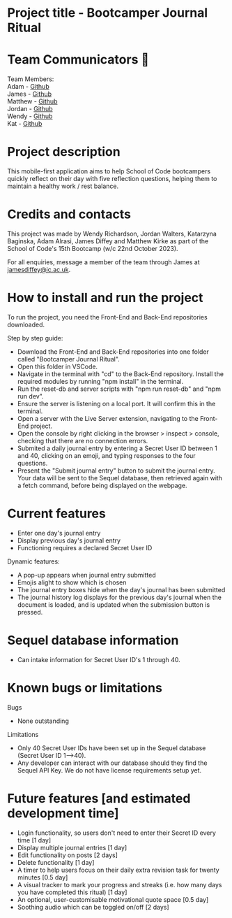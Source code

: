 # Project title - Bootcamper Journal Ritual

# Team Communicators 🚀
Team Members:<br>
Adam - [Github](https://github.com/adamalrasi)<br>
James - [Github](https://github.com/jamesdiffeycoding)<br>
Matthew - [Github](https://github.com/mattkirke)<br>
Jordan - [Github](https://github.com/Jordan-Walters-23)<br>
Wendy - [Github](https://github.com/wendyrich63)<br>
Kat - [Github](https://github.com/KatBaginska)

# Project description

This mobile-first application aims to help School of Code bootcampers quickly reflect on their day with five reflection questions, helping them to maintain a healthy work / rest balance.

# Credits and contacts

This project was made by Wendy Richardson, Jordan Walters, Katarzyna Baginska, Adam Alrasi, James Diffey and Matthew Kirke as part of the School of Code's 15th Bootcamp (w/c 22nd October 2023).

For all enquiries, message a member of the team through James at jamesdiffey@ic.ac.uk.

# How to install and run the project

To run the project, you need the Front-End and Back-End repositories downloaded.

Step by step guide:

-   Download the Front-End and Back-End repositories into one folder called "Bootcamper Journal Ritual".
-   Open this folder in VSCode.
-   Navigate in the terminal with "cd" to the Back-End repository. Install the required modules by running "npm install" in the terminal.
-   Run the reset-db and server scripts with "npm run reset-db" and "npm run dev".
-   Ensure the server is listening on a local port. It will confirm this in the terminal.
-   Open a server with the Live Server extension, navigating to the Front-End project.
-   Open the console by right clicking in the browser > inspect > console, checking that there are no connection errors.
-   Submited a daily journal entry by entering a Secret User ID between 1 and 40, clicking on an emoji, and typing responses to the four questions.
-   Present the "Submit journal entry" button to submit the journal entry. Your data will be sent to the Sequel database, then retrieved again with a fetch command, before being displayed on the webpage.

# Current features

-   Enter one day's journal entry
-   Display previous day's journal entry
-   Functioning requires a declared Secret User ID

Dynamic features:

-   A pop-up appears when journal entry submitted
-   Emojis alight to show which is chosen
-   The journal entry boxes hide when the day's journal has been submitted
-   The journal history log displays for the previous day's journal when the document is loaded, and is updated when the submission button is pressed.

# Sequel database information

-   Can intake information for Secret User ID's 1 through 40.

# Known bugs or limitations

Bugs

-   None outstanding

Limitations

-   Only 40 Secret User IDs have been set up in the Sequel database (Secret User ID 1-->40).
-   Any developer can interact with our database should they find the Sequel API Key. We do not have license requirements setup yet.

# Future features [and estimated development time]

-   Login functionality, so users don't need to enter their Secret ID every time [1 day]
-   Display multiple journal entries [1 day]
-   Edit functionality on posts [2 days]
-   Delete functionality [1 day]
-   A timer to help users focus on their daily extra revision task for twenty minutes [0.5 day]
-   A visual tracker to mark your progress and streaks (i.e. how many days you have completed this ritual) [1 day]
-   An optional, user-customisable motivational quote space [0.5 day]
-   Soothing audio which can be toggled on/off [2 days]
